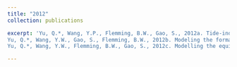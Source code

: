 ```yaml
---
title: "2012"
collection: publications

excerpt: 'Yu, Q.*, Wang, Y.P., Flemming, B.W., Gao, S., 2012a. Tide-induced suspended sediment transport: Depth-averaged concentrations and horizontal residual fluxes. Continental Shelf Research 34, 53–63.  
Yu, Q.*, Wang, Y.W., Gao, S., Flemming, B.W., 2012b. Modeling the formation of a sand bar within a large funnel-shaped, tide-dominated estuary: Qiantangjiang Estuary, China. Marine Geology 299–302, 63–76.  
Yu, Q.*, Wang, Y.W., Flemming, B.W., Gao, S., 2012c. Modelling the equilibrium hypsometry of back-barrier tidal flats in the German Wadden Sea (southern North Sea). Continental Shelf Research 49, 90-99.'

---
```

